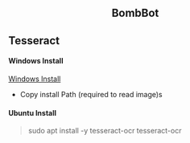 <h2 align="center">BombBot</h2>

## Tesseract

#### Windows Install

[Windows Install](https://tesseract-ocr.github.io/tessdoc/Home.html#binaries)
* Copy install Path (required to read image)s

#### Ubuntu Install

> sudo apt install -y tesseract-ocr tesseract-ocr
